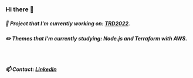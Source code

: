 ### Hi there 👋

##### 🚧 Project that I'm currently working on: <a href="https://github.com/anddMF/TRD2022" target="_blank" rel="noopener noreferrer">TRD2022</a>.
##### ✏️ Themes that I'm currently studying: Node.js and Terraform with AWS.
<br>

##### 📫 Contact: <a href="https://www.linkedin.com/in/andrew-moraes-f/" target="_blank">LinkedIn</a>
<!--
**anddMF/anddmf** is a ✨ _special_ ✨ repository because its `README.md` (this file) appears on your GitHub profile.

Here are some ideas to get you started:

- 🔭 I’m currently working on ...
- 🌱 I’m currently learning ...
- 👯 I’m looking to collaborate on ...
- 🤔 I’m looking for help with ...
- 💬 Ask me about ...
- 📫 How to reach me: ...
- 😄 Pronouns: ...
- ⚡ Fun fact: ...
-->
